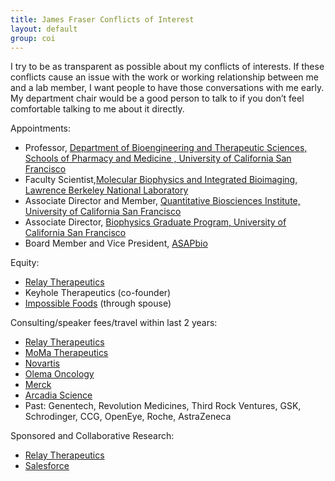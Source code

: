 ```yaml
---
title: James Fraser Conflicts of Interest
layout: default
group: coi
---
```


 I try to be as transparent as possible about my conflicts of interests. If these  conflicts cause an issue with the work or working relationship between me and a lab member, I want people to have those conversations with me early. My department chair would be a good person to talk to if you don’t feel comfortable talking to me about it directly.

Appointments:
* Professor, [Department of Bioengineering and Therapeutic Sciences, Schools of Pharmacy and Medicine
, University of California San Francisco](https://bts.ucsf.edu/)
* Faculty Scientist,[Molecular Biophysics and Integrated Bioimaging, Lawrence Berkeley National Laboratory](https://biosciences.lbl.gov/divisions/mbib/)
* Associate Director and Member, [Quantitative Biosciences Institute, University of California San Francisco](http://qbi.ucsf.edu/)
* Associate Director, [Biophysics Graduate Program, University of California San Francisco](https://biophysics.ucsf.edu/)
* Board Member and Vice President, [ASAPbio](https://asapbio.org/)

Equity:
* [Relay Therapeutics](https://relaytx.com/)
* Keyhole Therapeutics (co-founder)
* [Impossible Foods](https://impossiblefoods.com/) (through spouse)

Consulting/speaker fees/travel within last 2 years:
* [Relay Therapeutics](https://relaytx.com/)
* [MoMa Therapeutics](https://momatx.com/)
* [Novartis](https://www.novartis.com/)
* [Olema Oncology](https://olema.com/)
* [Merck](https://www.merck.com/)
* [Arcadia Science](https://www.arcadia.science/) 
* Past: Genentech, Revolution Medicines, Third Rock Ventures, GSK, Schrodinger, CCG, OpenEye, Roche, AstraZeneca

Sponsored and Collaborative Research:
* [Relay Therapeutics](https://relaytx.com/)
* [Salesforce](https://www.salesforce.com/)
